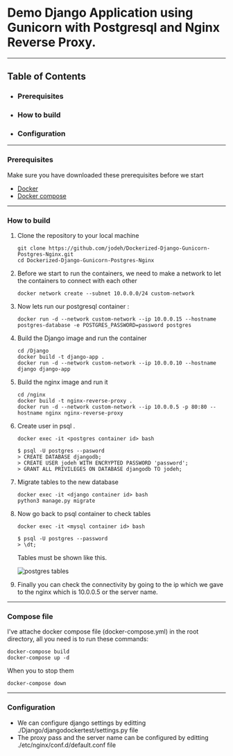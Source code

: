 # Demo Django Application using Gunicorn with Postgresql and Nginx Reverse Proxy.



<hr>

## Table of Contents
* ### Prerequisites
* ### How to build
* ### Configuration
<hr>

### Prerequisites
Make sure you have downloaded these prerequisites before we start 
* [Docker](https://docs.docker.com/get-docker/)
* [Docker compose](https://docs.docker.com/compose/install/)
<hr>

### How to build
 
  1. Clone the repository to your local machine

     ```
     git clone https://github.com/jodeh/Dockerized-Django-Gunicorn-Postgres-Nginx.git
     cd Dockerized-Django-Gunicorn-Postgres-Nginx
     ```
  2. Before we start to run the containers, we need to make a network to let the containers to connect with each other

     ```
     docker network create --subnet 10.0.0.0/24 custom-network
     ```
  3. Now lets run our postgresql container :

     ```
     docker run -d --network custom-network --ip 10.0.0.15 --hostname postgres-database -e POSTGRES_PASSWORD=password postgres
     ```

  4. Build the Django image and run the container
     ```
     cd /Django
     docker build -t django-app .
     docker run -d --network custom-network --ip 10.0.0.10 --hostname django django-app
     ```
  5. Build the nginx image and run it
       ```
       cd /nginx
       docker build -t nginx-reverse-proxy .
       docker run -d --network custom-network --ip 10.0.0.5 -p 80:80 --hostname nginx nginx-reverse-proxy  
        ```
     
  6. Create user in psql .
       ```
       docker exec -it <postgres container id> bash
       
       $ psql -U postgres --pasword
       > CREATE DATABASE djangodb;
       > CREATE USER jodeh WITH ENCRYPTED PASSWORD 'password';
       > GRANT ALL PRIVILEGES ON DATABASE djangodb TO jodeh;
       ```
 7. Migrate tables to the new database
       ```
       docker exec -it <django container id> bash
       python3 manage.py migrate
       ```
  7. Now go back to psql container to check tables
     ```
     docker exec -it <mysql container id> bash
     
     $ psql -U postgres --password
     > \dt;
     ```
     Tables must be shown like this.
   
     ![postgres tables](https://github.com/jodeh/Dockerized-Django-Nginx-MYSQL/assets/80529706/82e97787-435c-40dd-95d8-8718cc1f57dc)


  9. Finally you can check the connectivity by going to the ip which we gave to the nginx which is 10.0.0.5 or the server name.

<hr>

### Compose file
I've attache docker compose file (docker-compose.yml) in the root directory, all you need is to run these commands:
```
docker-compose build
docker-compose up -d
```
When you to stop them
```
docker-compose down
```
<hr>

### Configuration
  * We can configure django settings by editting ./Django/djangodockertest/settings.py file
  * The proxy pass and the server name can be configured by editting ./etc/nginx/conf.d/default.conf file

